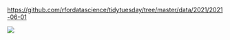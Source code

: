 https://github.com/rfordatascience/tidytuesday/tree/master/data/2021/2021-06-01

![](plots/survivor.png)
